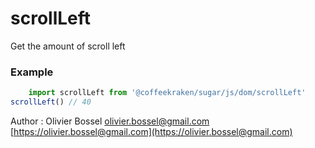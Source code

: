 # scrollLeft

Get the amount of scroll left


### Example
```js
	import scrollLeft from '@coffeekraken/sugar/js/dom/scrollLeft'
scrollLeft() // 40
```
Author : Olivier Bossel [olivier.bossel@gmail.com](mailto:olivier.bossel@gmail.com) [https://olivier.bossel@gmail.com](https://olivier.bossel@gmail.com)